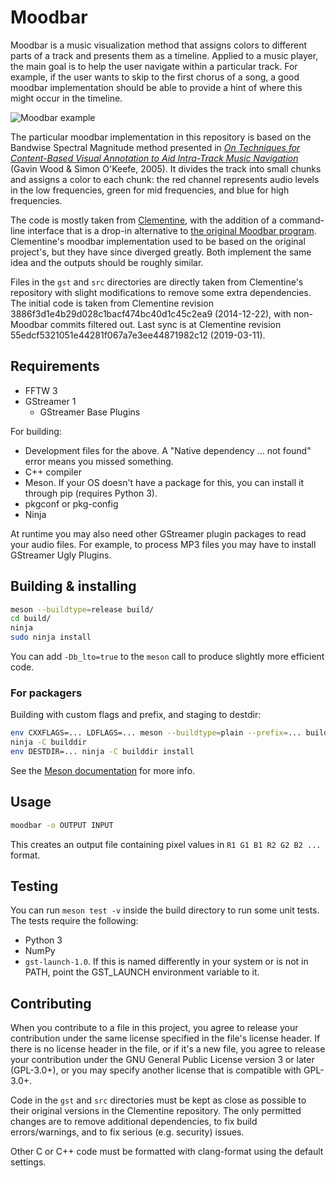 # Moodbar

Moodbar is a music visualization method that assigns colors to different parts of a track and presents them as a timeline.
Applied to a music player, the main goal is to help the user navigate within a particular track.
For example, if the user wants to skip to the first chorus of a song, a good moodbar implementation should be able to provide a hint of where this might occur in the timeline.

![Moodbar example](https://user-images.githubusercontent.com/8440927/38452195-b894a060-3a2e-11e8-8573-acb542630774.png)

The particular moodbar implementation in this repository is based on the Bandwise Spectral Magnitude method presented in [*On Techniques for Content-Based Visual Annotation to Aid Intra-Track Music Navigation*](https://ismir2005.ismir.net/proceedings/1023.pdf) (Gavin Wood & Simon O'Keefe, 2005).
It divides the track into small chunks and assigns a color to each chunk: the red channel represents audio levels in the low frequencies, green for mid frequencies, and blue for high frequencies.

The code is mostly taken from [Clementine](https://www.clementine-player.org/), with the addition of a command-line interface that is a drop-in alternative to [the original Moodbar program](https://userbase.kde.org/Amarok/Manual/Various/Moodbar).
Clementine's moodbar implementation used to be based on the original project's, but they have since diverged greatly.
Both implement the same idea and the outputs should be roughly similar.

Files in the `gst` and `src` directories are directly taken from Clementine's repository with slight modifications to remove some extra dependencies.
The initial code is taken from Clementine revision 3886f3d1e4b29d028c1bacf474bc40d1c45c2ea9 (2014-12-22), with non-Moodbar commits filtered out.
Last sync is at Clementine revision 55edcf5321051e44281f067a7e3ee44871982c12 (2019-03-11).


## Requirements

* FFTW 3
* GStreamer 1
  * GStreamer Base Plugins

For building:

* Development files for the above. A "Native dependency ... not found" error means you missed something.
* C++ compiler
* Meson. If your OS doesn't have a package for this, you can install it through pip (requires Python 3).
* pkgconf or pkg-config
* Ninja

At runtime you may also need other GStreamer plugin packages to read your audio files.
For example, to process MP3 files you may have to install GStreamer Ugly Plugins.


## Building & installing

```sh
meson --buildtype=release build/
cd build/
ninja
sudo ninja install
```

You can add `-Db_lto=true` to the `meson` call to produce slightly more efficient code.


### For packagers

Building with custom flags and prefix, and staging to destdir:

```sh
env CXXFLAGS=... LDFLAGS=... meson --buildtype=plain --prefix=... builddir
ninja -C builddir
env DESTDIR=... ninja -C builddir install
```

See the [Meson documentation](http://mesonbuild.com/Quick-guide.html#using-meson-as-a-distro-packager) for more info.


## Usage

```sh
moodbar -o OUTPUT INPUT
```

This creates an output file containing pixel values in `R1 G1 B1 R2 G2 B2 ...` format.


## Testing

You can run `meson test -v` inside the build directory to run some unit tests.
The tests require the following:

* Python 3
* NumPy
* `gst-launch-1.0`. If this is named differently in your system or is not in PATH, point the GST_LAUNCH environment variable to it.


## Contributing

When you contribute to a file in this project, you agree to release your contribution under the same license specified in the file's license header.
If there is no license header in the file, or if it's a new file, you agree to release your contribution under the GNU General Public License version 3 or later (GPL-3.0+), or you may specify another license that is compatible with GPL-3.0+.

Code in the `gst` and `src` directories must be kept as close as possible to their original versions in the Clementine repository.
The only permitted changes are to remove additional dependencies, to fix build errors/warnings, and to fix serious (e.g. security) issues.

Other C or C++ code must be formatted with clang-format using the default settings.
